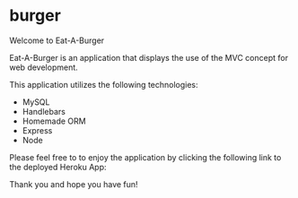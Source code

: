 # burger

Welcome to Eat-A-Burger

Eat-A-Burger is an application that displays the use of the MVC concept for web development.

This application utilizes the following technologies:
- MySQL
- Handlebars
- Homemade ORM
- Express
- Node

Please feel free to to enjoy the application by clicking the following link to the deployed Heroku App:



Thank you and hope you have fun!
